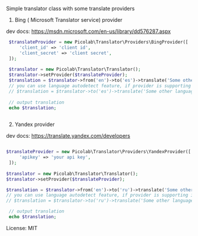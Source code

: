Simple translator class with some translate providers

1. Bing ( Microsoft Translator service) provider

dev docs: https://msdn.microsoft.com/en-us/library/dd576287.aspx

```php
 $translateProvider = new Picolab\Translator\Providers\BingProvider([
     'client_id' => 'client id',
     'client_secret' => 'client secret',
 ]);
 
 $translator = new Picolab\Translator\Translator();
 $translator->setProvider($translateProvider);
 $translation = $translator->from('en')->to('es')->translate('Some other language');
 // you can use language autodetect feature, if provider is supporting it:
 // $translation = $translator->to('es')->translate('Some other language');
 
 // output translation 
 echo $translation;
    
```
 
2. Yandex provider

dev docs: https://translate.yandex.com/developers

```php

$translateProvider = new Picolab\Translator\Providers\YandexProvider([
     'apikey' => 'your api key',
 ]);
 
$translator = new Picolab\Translator\Translator();
$translator->setProvider($translateProvider);

$translation = $translator->from('en')->to('ru')->translate('Some other language');
// you can use language autodetect feature, if provider is supporting it:
// $translation = $translator->to('ru')->translate('Some other language');

 // output translation 
 echo $translation;
``` 


License: MIT